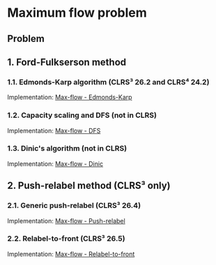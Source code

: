 # Maximum flow problem 

## Problem


## 1. Ford-Fulkserson method

### 1.1. Edmonds-Karp algorithm (CLRS³ 26.2 and CLRS⁴ 24.2)

Implementation: [Max-flow - Edmonds-Karp](https://github.com/pl3onasm/AADS/blob/main/algorithms/graphs/max-flow/maxflow-1.c)

### 1.2. Capacity scaling and DFS (not in CLRS)

Implementation: [Max-flow - DFS](https://github.com/pl3onasm/AADS/blob/main/algorithms/graphs/max-flow/maxflow-2.c)

### 1.3. Dinic's algorithm (not in CLRS)

Implementation: [Max-flow - Dinic](https://github.com/pl3onasm/AADS/blob/main/algorithms/graphs/max-flow/maxflow-3.c)

## 2. Push-relabel method (CLRS³ only)

### 2.1. Generic push-relabel (CLRS³ 26.4)

Implementation: [Max-flow - Push-relabel](https://github.com/pl3onasm/AADS/blob/main/algorithms/graphs/max-flow/maxflow-4.c)

### 2.2. Relabel-to-front (CLRS³ 26.5)

Implementation: [Max-flow - Relabel-to-front](https://github.com/pl3onasm/AADS/blob/main/algorithms/graphs/max-flow/maxflow-5.c)
